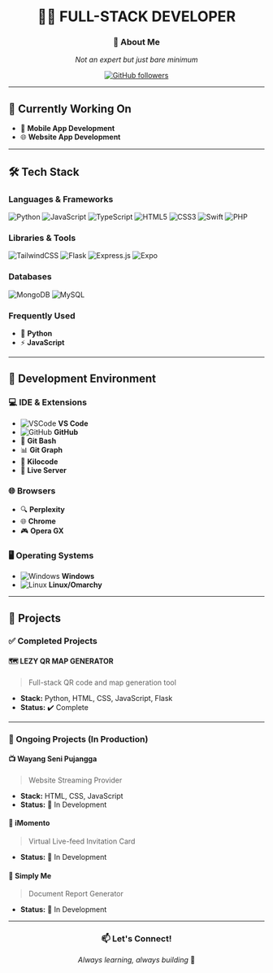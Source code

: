 <div align="center">

# 👨‍💻 FULL-STACK DEVELOPER

### 💫 About Me
*Not an expert but just bare minimum*

[![GitHub followers](https://img.shields.io/github/followers/ctaxnagomi?style=social)](https://github.com/ctaxnagomi)

</div>

---

## 🔭 Currently Working On

- 📱 **Mobile App Development**
- 🌐 **Website App Development**

---

## 🛠️ Tech Stack

### Languages & Frameworks
![Python](https://img.shields.io/badge/Python-3776AB?style=for-the-badge&logo=python&logoColor=white)
![JavaScript](https://img.shields.io/badge/JavaScript-F7DF1E?style=for-the-badge&logo=javascript&logoColor=black)
![TypeScript](https://img.shields.io/badge/TypeScript-007ACC?style=for-the-badge&logo=typescript&logoColor=white)
![HTML5](https://img.shields.io/badge/HTML5-E34F26?style=for-the-badge&logo=html5&logoColor=white)
![CSS3](https://img.shields.io/badge/CSS3-1572B6?style=for-the-badge&logo=css3&logoColor=white)
![Swift](https://img.shields.io/badge/Swift-FA7343?style=for-the-badge&logo=swift&logoColor=white)
![PHP](https://img.shields.io/badge/PHP-777BB4?style=for-the-badge&logo=php&logoColor=white)

### Libraries & Tools
![TailwindCSS](https://img.shields.io/badge/Tailwind_CSS-38B2AC?style=for-the-badge&logo=tailwind-css&logoColor=white)
![Flask](https://img.shields.io/badge/Flask-000000?style=for-the-badge&logo=flask&logoColor=white)
![Express.js](https://img.shields.io/badge/Express.js-404D59?style=for-the-badge&logo=express&logoColor=white)
![Expo](https://img.shields.io/badge/Expo-000020?style=for-the-badge&logo=expo&logoColor=white)

### Databases
![MongoDB](https://img.shields.io/badge/MongoDB-4EA94B?style=for-the-badge&logo=mongodb&logoColor=white)
![MySQL](https://img.shields.io/badge/MySQL-005C84?style=for-the-badge&logo=mysql&logoColor=white)

### Frequently Used
- 🐍 **Python**
- ⚡ **JavaScript**

---

## 🧰 Development Environment

### 💻 IDE & Extensions
- ![VSCode](https://img.shields.io/badge/VSCode-007ACC?style=flat&logo=visual-studio-code&logoColor=white) **VS Code**
- ![GitHub](https://img.shields.io/badge/GitHub-181717?style=flat&logo=github&logoColor=white) **GitHub**
- 🌿 **Git Bash**
- 📊 **Git Graph**
- 🔧 **Kilocode**
- 🔴 **Live Server**

### 🌐 Browsers
- 🔍 **Perplexity**
- 🌐 **Chrome**
- 🎮 **Opera GX**

### 🖥️ Operating Systems
- ![Windows](https://img.shields.io/badge/Windows-0078D6?style=flat&logo=windows&logoColor=white) **Windows**
- ![Linux](https://img.shields.io/badge/Linux-FCC624?style=flat&logo=linux&logoColor=black) **Linux/Omarchy**

---

## 🚀 Projects

### ✅ Completed Projects

#### 🗺️ **LEZY QR MAP GENERATOR**
> Full-stack QR code and map generation tool
- **Stack:** Python, HTML, CSS, JavaScript, Flask
- **Status:** ✔️ Complete

---

### 🔨 Ongoing Projects (In Production)

#### 📺 **Wayang Seni Pujangga**
> Website Streaming Provider
- **Stack:** HTML, CSS, JavaScript
- **Status:** 🚧 In Development

#### 💌 **iMomento**
> Virtual Live-feed Invitation Card
- **Status:** 🚧 In Development

#### 📄 **Simply Me**
> Document Report Generator
- **Status:** 🚧 In Development

---

<div align="center">

### 📫 Let's Connect!

*Always learning, always building* 🌱

</div>

